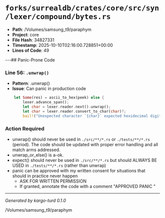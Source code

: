 # `forks/surrealdb/crates/core/src/syn/lexer/compound/bytes.rs`

- **Path**: /Volumes/samsung_t9/paraphym
- **Project**: core
- **File Hash**: 34827331  
- **Timestamp**: 2025-10-10T02:16:00.728851+00:00  
- **Lines of Code**: 49

---## Panic-Prone Code


### Line 56: `.unwrap()`

- **Pattern**: .unwrap()
- **Issue**: Can panic in production code

```rust
	let Some(res) = ascii_to_hex(peek) else {
		lexer.advance_span();
		let char = lexer.reader.next().unwrap();
		let char = lexer.reader.convert_to_char(char)?;
		bail!("Unexpected character `{char}` expected hexidecimal digit",@lexer.current_span());
```

### Action Required

- unwrap() should never be used in `./src/**/*.rs` or `./tests/**/*.rs` (period). The code should be updated with proper error handling and all match arms addressed.
- unwrap_or_else() is a-ok. 
- expect() should never be used in `./src/**/*.rs` but should ALWAYS BE USED in `./tests/**/*.rs` (rather than unwrap)
- panic can be approved with my written consent for situations that should in practice never happen  
  - ASK FOR WRITTEN PERMISSION
  - If granted, annotate the code with a comment "APPROVED PANIC "

---

*Generated by kargo-turd 0.1.0*

/Volumes/samsung_t9/paraphym